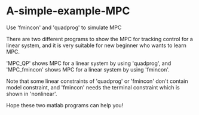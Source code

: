 # A-simple-example-MPC
Use 'fmincon' and 'quadprog' to simulate MPC 

There are two different programs to show the MPC for tracking control for a linear system, and it is very suitable for new beginner who wants to learn MPC.

'MPC_QP' shows MPC for a linear system by using 'quadprog', and 'MPC_fmincon' shows MPC for a linear system by using 'fmincon'.

Note that some linear constraints of 'quadprog' or 'fmincon' don't contain model constraint, and 'fmincon' needs the terminal constraint which is shown in 'nonlinear'.

Hope these two matlab programs can help you! 
